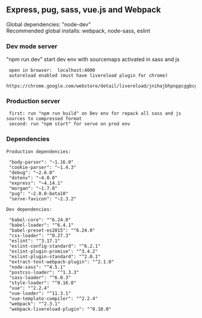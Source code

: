 ## Express, pug, sass, vue.js and Webpack
 Global dependencies: "node-dev"  
 Recommended global installs: webpack, node-sass, eslint

### Dev mode server
 "npm run dev" start dev env with sourcemaps activated in sass and js
```
 open in browser:  localhost:4000
 autoreload enabled (must have livereload plugin for chrome)
 https://chrome.google.com/webstore/detail/livereload/jnihajbhpnppcggbcgedagnkighmdlei
```
### Production server
```
 first: run "npm run build" on Dev env for repack all sass and js sources to compressed format
 second: run "npm start" for serve on prod env
```

### Dependencies
```
Production dependencies:

 "body-parser": "~1.16.0"
 "cookie-parser": "~1.4.3"
 "debug": "~2.6.0"
 "dotenv": "~4.0.0"
 "express": "~4.14.1"
 "morgan": "~1.7.0"
 "pug": "~2.0.0-beta10"
 "serve-favicon": "~2.3.2"
```
```
Dev dependencies:

 "babel-core": "^6.24.0"
 "babel-loader": "^6.4.1"
 "babel-preset-es2015": "^6.24.0"
 "css-loader": "^0.27.3"
 "eslint": "^3.17.1"
 "eslint-config-standard": "^6.2.1"
 "eslint-plugin-promise": "^3.4.2"
 "eslint-plugin-standard": "^2.0.1"
 "extract-text-webpack-plugin": "^2.1.0"
 "node-sass": "^4.5.1"
 "postcss-loader": "^1.3.3"
 "sass-loader": "^6.0.3"
 "style-loader": "^0.16.0"
 "vue": "^2.2.4"
 "vue-loader": "^11.3.1"
 "vue-template-compiler": "^2.2.4"
 "webpack": "^2.3.1"
 "webpack-livereload-plugin": "^0.10.0"
```


